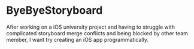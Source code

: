 # ByeByeStoryboard
After working on a iOS university project and having to struggle with complicated storyboard merge conflicts and being blocked by other team member, I want try creating an iOS app programmatically.
